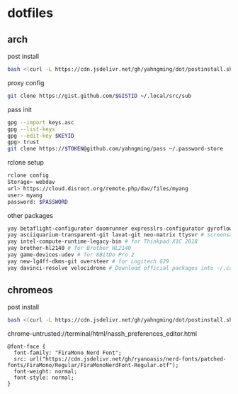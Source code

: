 # dotfiles

## arch
post install
```sh
bash <(curl -L https://cdn.jsdelivr.net/gh/yahngming/dot/postinstall.sh) arch
```
proxy config
```sh
git clone https://gist.github.com/$GISTID ~/.local/src/sub
```
pass init
```sh
gpg --import keys.asc
gpg --list-keys
gpg --edit-key $KEYID
gpg> trust
git clone https://$TOKEN@github.com/yahngming/pass ~/.password-store
```
rclone setup
```sh
rclone config
Storage> webdav
url> https://cloud.disroot.org/remote.php/dav/files/myang
user> myang
password: $PASSWORD
```
other packages
```sh
yay betaflight-configurator doomrunner expresslrs-configurator gyroflow gzdoom minecraft-launcher orca-slicer sdrpp-git subconverter-bin tsukimi-git
yay asciiquarium-transparent-git lavat-git neo-matrix ttysvr # screensavers
yay intel-compute-runtime-legacy-bin # for Thinkpad X1C 2018
yay brother-hl2140 # for Brother HL2140
yay game-devices-udev # for 8BitDo Pro 2
yay new-lg4ff-dkms-git oversteer # for Logitech G29
yay davinci-resolve velocidrone # Download official packages into ~/.cache/yay/$PKGNAME
```

## chromeos
post install
```sh
bash <(curl -L https://cdn.jsdelivr.net/gh/yahngming/dot/postinstall.sh) chromeos
```
chrome-untrusted://terminal/html/nassh_preferences_editor.html
```
@font-face {
  font-family: "FiraMono Nerd Font";
  src: url("https://cdn.jsdelivr.net/gh/ryanoasis/nerd-fonts/patched-fonts/FiraMono/Regular/FiraMonoNerdFont-Regular.otf");
  font-weight: normal;
  font-style: normal;
}
```
